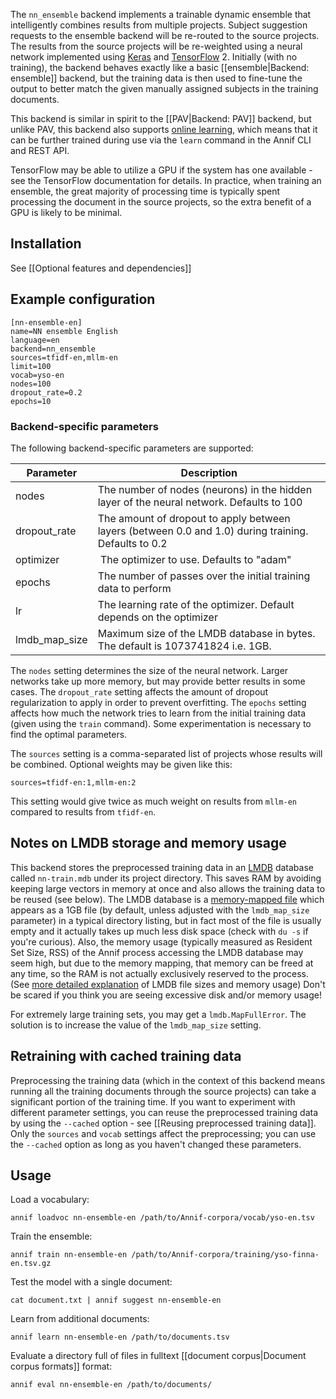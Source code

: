 The `nn_ensemble` backend implements a trainable dynamic ensemble that intelligently combines results from multiple projects. Subject suggestion requests to the ensemble backend will be re-routed to the source projects. The results from the source projects will be re-weighted using a neural network implemented using [Keras](https://keras.io/) and [TensorFlow](https://www.tensorflow.org/) 2. Initially (with no training), the backend behaves exactly like a basic [[ensemble|Backend: ensemble]] backend, but the training data is then used to fine-tune the output to better match the given manually assigned subjects in the training documents.

This backend is similar in spirit to the [[PAV|Backend: PAV]] backend, but unlike PAV, this backend also supports [online learning](https://en.wikipedia.org/wiki/Online_machine_learning), which means that it can be further trained during use via the `learn` command in the Annif CLI and REST API.

TensorFlow may be able to utilize a GPU if the system has one available - see the TensorFlow documentation for details. In practice, when training an ensemble, the great majority of processing time is typically spent processing the document in the source projects, so the extra benefit of a GPU is likely to be minimal.

## Installation

See [[Optional features and dependencies]]

## Example configuration

```
[nn-ensemble-en]
name=NN ensemble English
language=en
backend=nn_ensemble
sources=tfidf-en,mllm-en
limit=100
vocab=yso-en
nodes=100
dropout_rate=0.2
epochs=10
```

### Backend-specific parameters

The following backend-specific parameters are supported:

Parameter | Description
--------- | --------------------------------------------------
nodes | The number of nodes (neurons) in the hidden layer of the neural network. Defaults to 100
dropout_rate | The amount of dropout to apply between layers (between 0.0 and 1.0) during training. Defaults to 0.2
optimizer | The optimizer to use. Defaults to "adam"
epochs | The number of passes over the initial training data to perform
lr | The learning rate of the optimizer. Default depends on the optimizer
lmdb_map_size | Maximum size of the LMDB database in bytes. The default is 1073741824 i.e. 1GB.

The `nodes` setting determines the size of the neural network. Larger networks take up more memory, but may provide better results in some cases. The `dropout_rate` setting affects the amount of dropout regularization to apply in order to prevent overfitting. The `epochs` setting affects how much the network tries to learn from the initial training data (given using the `train` command). Some experimentation is necessary to find the optimal parameters.

The `sources` setting is a comma-separated list of projects whose results will be combined. Optional weights may be given like this:

    sources=tfidf-en:1,mllm-en:2

This setting would give twice as much weight on results from `mllm-en` compared to results from `tfidf-en`.

## Notes on LMDB storage and memory usage

This backend stores the preprocessed training data in an [LMDB](https://en.wikipedia.org/wiki/Lightning_Memory-Mapped_Database) database called `nn-train.mdb` under its project directory. This saves RAM by avoiding keeping large vectors in memory at once and also allows the training data to be reused (see below). The LMDB database is a [memory-mapped file](https://en.wikipedia.org/wiki/Memory-mapped_file) which appears as a 1GB file (by default, unless adjusted with the `lmdb_map_size` parameter) in a typical directory listing, but in fact most of the file is usually empty and it actually takes up much less disk space (check with `du -s` if you're curious). Also, the memory usage (typically measured as Resident Set Size, RSS) of the Annif process accessing the LMDB database may seem high, but due to the memory mapping, that memory can be freed at any time, so the RAM is not actually exclusively reserved to the process. (See [more detailed explanation](https://symas.com/understanding-lmdb-database-file-sizes-and-memory-utilization/) of LMDB file sizes and memory usage) Don't be scared if you think you are seeing excessive disk and/or memory usage!

For extremely large training sets, you may get a `lmdb.MapFullError`. The solution is to increase the value of the `lmdb_map_size` setting.

## Retraining with cached training data

Preprocessing the training data (which in the context of this backend means running all the training documents through the source projects) can take a significant portion of the training time. If you want to experiment with different parameter settings, you can reuse the preprocessed training data by using the `--cached` option - see [[Reusing preprocessed training data]]. Only the `sources` and `vocab` settings affect the preprocessing; you can use the `--cached` option as long as you haven't changed these parameters.

## Usage

Load a vocabulary:

    annif loadvoc nn-ensemble-en /path/to/Annif-corpora/vocab/yso-en.tsv

Train the ensemble:

    annif train nn-ensemble-en /path/to/Annif-corpora/training/yso-finna-en.tsv.gz

Test the model with a single document:

    cat document.txt | annif suggest nn-ensemble-en

Learn from additional documents:

    annif learn nn-ensemble-en /path/to/documents.tsv

Evaluate a directory full of files in fulltext [[document corpus|Document corpus formats]] format:

    annif eval nn-ensemble-en /path/to/documents/